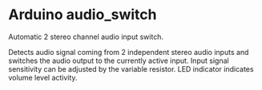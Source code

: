 # Arduino audio_switch
Automatic 2 stereo channel audio input switch. 

Detects audio signal coming from 2 independent stereo audio inputs and switches the audio output to the currently active input. Input signal sensitivity can be adjusted by the variable resistor. LED indicator indicates volume level activity.